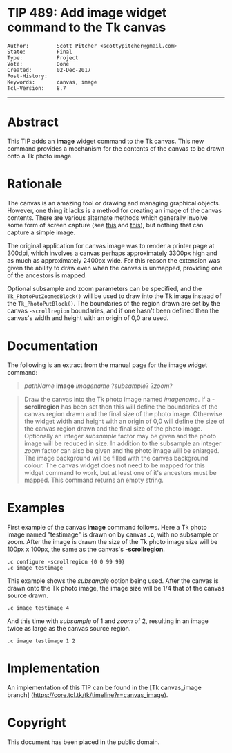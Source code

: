 # TIP 489: Add image widget command to the Tk canvas
	Author:         Scott Pitcher <scottypitcher@gmail.com>
	State:          Final
	Type:           Project
	Vote:           Done
	Created:        02-Dec-2017
	Post-History:
	Keywords:       canvas, image
	Tcl-Version:    8.7
-----

# Abstract

This TIP adds an **image** widget command to the Tk canvas. This new command provides a mechanism for the contents of the canvas to be drawn onto a Tk photo image.

# Rationale

The canvas is an amazing tool or drawing and managing graphical objects. However, one thing it lacks is a method for creating an image of the canvas contents. There are various alternate methods which generally involve some form of screen capture (see [this](https://wiki.tcl.tk/9127) and [this](https://wiki.tcl.tk/10415)), but nothing that can capture a simple image.

The original application for canvas image was to render a printer page at 300dpi, which involves a canvas perhaps approximately 3300px high and as much as approximately 2400px wide. For this reason the extension was given the ability to draw even when the canvas is unmapped, providing one of the ancestors is mapped.

Optional subsample and zoom parameters can be specified, and the `Tk_PhotoPutZoomedBlock()` will be used to draw into the Tk image instead of the `Tk_PhotoPutBlock()`. The boundaries of the region drawn are set by the canvas `-scrollregion` boundaries, and if one hasn't been defined then the canvas's width and height with an origin of 0,0 are used.

# Documentation

The following is an extract from the manual page for the image widget command:

> _pathName_ **image** _imagename_ ?_subsample_? ?_zoom_?

> Draw the canvas into the Tk photo image named _imagename_.  If a **-scrollregion** has been set then this will define the boundaries of the canvas region drawn and
> the final size of the photo image.  Otherwise the widget width and height with an origin of 0,0 will define the size of the canvas region drawn and the final
> size of the photo image.  Optionally an integer _subsample_ factor may be given and the photo image will be reduced in size. In addition to  the  subsample  an
> integer _zoom_ factor can also be given and the photo image will be enlarged. The image background will be filled with the canvas background colour. The canvas
> widget does not need to be mapped for this widget command to work, but at least one of it's ancestors must be mapped.  This command returns an empty string.

# Examples

First example of the canvas **image** command follows. Here a Tk photo image named "testimage" is drawn on by canvas **.c**, with no subsample or zoom. After the image is drawn the size of the Tk photo image size will be 100px x 100px, the same as the canvas's **-scrollregion**.

    .c configure -scrollregion {0 0 99 99}
    .c image testimage

This example shows the _subsample_ option being used. After the canvas is drawn onto the Tk photo image, the image size will be 1/4 that of the canvas source drawn.

    .c image testimage 4

And this time with _subsample_ of 1 and _zoom_ of 2, resulting in an image twice as large as the canvas source region.

    .c image testimage 1 2
 
# Implementation

An implementation of this TIP can be found in the [Tk canvas_image branch]
(https://core.tcl.tk/tk/timeline?r=canvas_image).

# Copyright

This document has been placed in the public domain.


